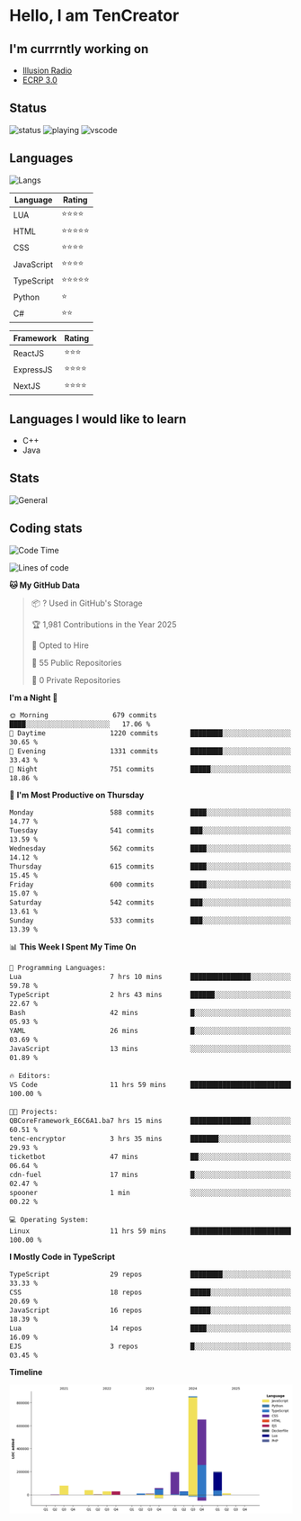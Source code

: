# Hello, I am TenCreator

## I'm currrntly working on
- [Illusion Radio](https://illusionradio.co.uk/)
- [ECRP 3.0](http://github.com/Emerald-Coast-Roleplay/)

## Status
![status](https://api.statusbadges.me/badge/status/518334475038359555?simple=true&style=for-the-badge)
![playing](https://api.statusbadges.me/badge/playing/518334475038359555?style=for-the-badge)
![vscode](https://api.statusbadges.me/badge/vscode/518334475038359555?style=for-the-badge)

## Languages
![Langs](https://github-readme-stats.vercel.app/api/top-langs/?username=tencreator&layout=compact&theme=radical)


|Language|Rating|
|--------|------|
|LUA|⭐️⭐️⭐️⭐️|
|HTML|⭐️⭐️⭐️⭐️⭐️|
|CSS|⭐️⭐️⭐️⭐️|
|JavaScript|⭐️⭐️⭐️⭐️|
|TypeScript|⭐️⭐️⭐️⭐️⭐️|
|Python|⭐️|
|C#|⭐️⭐️ |

|Framework|Rating|
|--------|------|
|ReactJS|⭐️⭐️⭐|
|ExpressJS|⭐️⭐️⭐️⭐️|
|NextJS|⭐️⭐️⭐⭐️|

## Languages I would like to learn
- C++
- Java

## Stats
![General](https://github-readme-stats.vercel.app/api?username=tencreator&show_icons=true&theme=radical)

## Coding stats

<!--START_SECTION:waka-->
![Code Time](http://img.shields.io/badge/Code%20Time-524%20hrs%2026%20mins-blue)

![Lines of code](https://img.shields.io/badge/From%20Hello%20World%20I%27ve%20Written-2.2%20million%20lines%20of%20code-blue)

**🐱 My GitHub Data** 

> 📦 ? Used in GitHub's Storage 
 > 
> 🏆 1,981 Contributions in the Year 2025
 > 
> 💼 Opted to Hire
 > 
> 📜 55 Public Repositories 
 > 
> 🔑 0 Private Repositories 
 > 
**I'm a Night 🦉** 

```text
🌞 Morning                679 commits         ████░░░░░░░░░░░░░░░░░░░░░   17.06 % 
🌆 Daytime                1220 commits        ████████░░░░░░░░░░░░░░░░░   30.65 % 
🌃 Evening                1331 commits        ████████░░░░░░░░░░░░░░░░░   33.43 % 
🌙 Night                  751 commits         █████░░░░░░░░░░░░░░░░░░░░   18.86 % 
```
📅 **I'm Most Productive on Thursday** 

```text
Monday                   588 commits         ████░░░░░░░░░░░░░░░░░░░░░   14.77 % 
Tuesday                  541 commits         ███░░░░░░░░░░░░░░░░░░░░░░   13.59 % 
Wednesday                562 commits         ████░░░░░░░░░░░░░░░░░░░░░   14.12 % 
Thursday                 615 commits         ████░░░░░░░░░░░░░░░░░░░░░   15.45 % 
Friday                   600 commits         ████░░░░░░░░░░░░░░░░░░░░░   15.07 % 
Saturday                 542 commits         ███░░░░░░░░░░░░░░░░░░░░░░   13.61 % 
Sunday                   533 commits         ███░░░░░░░░░░░░░░░░░░░░░░   13.39 % 
```


📊 **This Week I Spent My Time On** 

```text
💬 Programming Languages: 
Lua                      7 hrs 10 mins       ███████████████░░░░░░░░░░   59.78 % 
TypeScript               2 hrs 43 mins       ██████░░░░░░░░░░░░░░░░░░░   22.67 % 
Bash                     42 mins             █░░░░░░░░░░░░░░░░░░░░░░░░   05.93 % 
YAML                     26 mins             █░░░░░░░░░░░░░░░░░░░░░░░░   03.69 % 
JavaScript               13 mins             ░░░░░░░░░░░░░░░░░░░░░░░░░   01.89 % 

🔥 Editors: 
VS Code                  11 hrs 59 mins      █████████████████████████   100.00 % 

🐱‍💻 Projects: 
QBCoreFramework_E6C6A1.ba7 hrs 15 mins       ███████████████░░░░░░░░░░   60.51 % 
tenc-encryptor           3 hrs 35 mins       ███████░░░░░░░░░░░░░░░░░░   29.93 % 
ticketbot                47 mins             ██░░░░░░░░░░░░░░░░░░░░░░░   06.64 % 
cdn-fuel                 17 mins             █░░░░░░░░░░░░░░░░░░░░░░░░   02.47 % 
spooner                  1 min               ░░░░░░░░░░░░░░░░░░░░░░░░░   00.22 % 

💻 Operating System: 
Linux                    11 hrs 59 mins      █████████████████████████   100.00 % 
```

**I Mostly Code in TypeScript** 

```text
TypeScript               29 repos            ████████░░░░░░░░░░░░░░░░░   33.33 % 
CSS                      18 repos            █████░░░░░░░░░░░░░░░░░░░░   20.69 % 
JavaScript               16 repos            █████░░░░░░░░░░░░░░░░░░░░   18.39 % 
Lua                      14 repos            ████░░░░░░░░░░░░░░░░░░░░░   16.09 % 
EJS                      3 repos             █░░░░░░░░░░░░░░░░░░░░░░░░   03.45 % 
```



**Timeline**

![Lines of Code chart](https://raw.githubusercontent.com/tencreator/tencreator/main/assets/bar_graph.png)


<!--END_SECTION:waka-->
